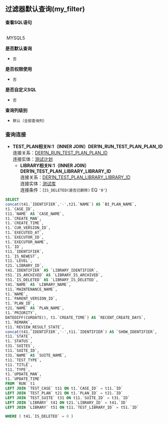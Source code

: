 ## 过滤器默认查询(my_filter) <!-- {docsify-ignore-all} -->



<p class="panel-title"><b>查看SQL语句</b></p>
<br>

<el-row>
&nbsp;<el-tag @click="MYSQL5 = true">MYSQL5</el-tag>
</el-row>

<br>
<p class="panel-title"><b>是否默认查询</b></p>

* `否`

<p class="panel-title"><b>是否权限使用</b></p>

* `否`

<p class="panel-title"><b>是否自定义SQL</b></p>

* `否`

<p class="panel-title"><b>查询列级别</b></p>

* `默认（全部查询列）`




### 查询连接
* **TEST_PLAN相关N:1（INNER JOIN）DER1N_RUN_TEST_PLAN_PLAN_ID**<br>
连接关系：[DER1N_RUN_TEST_PLAN_PLAN_ID](der/DER1N_RUN_TEST_PLAN_PLAN_ID)<br>
连接实体：[测试计划](module/TestMgmt/test_plan)<br>
    * **LIBRARY相关N:1（INNER JOIN）DER1N_TEST_PLAN_LIBRARY_LIBRARY_ID**<br>
连接关系：[DER1N_TEST_PLAN_LIBRARY_LIBRARY_ID](der/DER1N_TEST_PLAN_LIBRARY_LIBRARY_ID)<br>
连接实体：[测试库](module/TestMgmt/library)<br>
连接条件：(`IS_DELETED(是否已删除)` EQ `'0'`)<br>




<el-dialog v-model="MYSQL5" title="MYSQL5">

```sql
SELECT
concat(t41.`IDENTIFIER`,'-',t21.`NAME`) AS `BI_PLAN_NAME`,
t1.`CASE_ID`,
t11.`NAME` AS `CASE_NAME`,
t1.`CREATE_MAN`,
t1.`CREATE_TIME`,
t1.`CUR_VERSION_ID`,
t1.`EXECUTED_AT`,
t1.`EXECUTOR_ID`,
t1.`EXECUTOR_NAME`,
t1.`ID`,
t11.`IDENTIFIER`,
t1.`IS_NEWEST`,
t11.`LEVEL`,
t21.`LIBRARY_ID`,
t41.`IDENTIFIER` AS `LIBRARY_IDENTIFIER`,
t51.`IS_ARCHIVED` AS `LIBRARY_IS_ARCHIVED`,
t51.`IS_DELETED` AS `LIBRARY_IS_DELETED`,
t41.`NAME` AS `LIBRARY_NAME`,
t11.`MAINTENANCE_NAME`,
t1.`NAME`,
t1.`PARENT_VERSION_ID`,
t1.`PLAN_ID`,
t21.`NAME` AS `PLAN_NAME`,
t1.`PRIORITY`,
DATEDIFF(CURDATE(), t1.`CREATE_TIME`) AS `RECENT_CREATE_DAYS`,
t1.`REMARK`,
t11.`REVIEW_RESULT_STATE`,
concat(t41.`IDENTIFIER`,'-',t11.`IDENTIFIER`) AS `SHOW_IDENTIFIER`,
t11.`STATE`,
t1.`STATUS`,
t31.`SUITES`,
t11.`SUITE_ID`,
t31.`NAME` AS `SUITE_NAME`,
t11.`TEST_TYPE`,
t11.`TITLE`,
t11.`TYPE`,
t1.`UPDATE_MAN`,
t1.`UPDATE_TIME`
FROM `RUN` t1 
LEFT JOIN `TEST_CASE` t11 ON t1.`CASE_ID` = t11.`ID` 
LEFT JOIN `TEST_PLAN` t21 ON t1.`PLAN_ID` = t21.`ID` 
LEFT JOIN `TEST_SUITE` t31 ON t11.`SUITE_ID` = t31.`ID` 
LEFT JOIN `LIBRARY` t41 ON t21.`LIBRARY_ID` = t41.`ID` 
LEFT JOIN `LIBRARY` t51 ON t11.`TEST_LIBRARY_ID` = t51.`ID` 

WHERE ( t41.`IS_DELETED` = 0 )
```

</el-dialog>

<script>
 const { createApp } = Vue
  createApp({
    data() {
      return {
                MYSQL5 : false
        
      }
    },
    methods: {
    }
  }).use(ElementPlus).mount('#app')
</script>